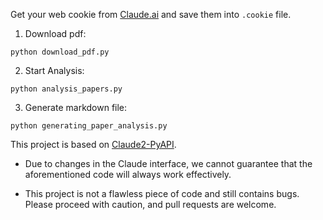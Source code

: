 
Get your web cookie from [Claude.ai](https://claude.ai/) and save them into `.cookie` file.

1. Download pdf:

```python download_pdf.py```

2. Start Analysis:

```python analysis_papers.py```

3. Generate markdown file:

```python generating_paper_analysis.py```

This project is based on [Claude2-PyAPI](https://github.com/wwwzhouhui/Claude2-PyAPI).


* Due to changes in the Claude interface, we cannot guarantee that the aforementioned code will always work effectively.

* This project is not a flawless piece of code and still contains bugs. Please proceed with caution, and pull requests are welcome.